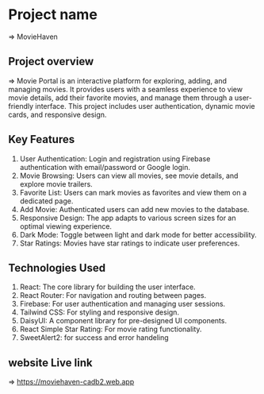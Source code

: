 #  Project name
=> MovieHaven

## Project overview 
=> Movie Portal is an interactive platform for exploring, adding, and managing movies. It provides users with a seamless experience to view movie details, add their favorite movies, and manage them through a user-friendly interface. This project includes user authentication, dynamic movie cards, and responsive design.

## Key Features
1. User Authentication: Login and registration using Firebase authentication with email/password or Google login.
2. Movie Browsing: Users can view all movies, see movie details, and explore movie trailers.
3. Favorite List: Users can mark movies as favorites and view them on a dedicated page.
4. Add Movie: Authenticated users can add new movies to the database.
5. Responsive Design: The app adapts to various screen sizes for an optimal viewing experience.
6. Dark Mode: Toggle between light and dark mode for better accessibility.
7. Star Ratings: Movies have star ratings to indicate user preferences.

## Technologies Used
1. React: The core library for building the user interface.
2. React Router: For navigation and routing between pages.
3. Firebase: For user authentication and managing user sessions.
4. Tailwind CSS: For styling and responsive design.
5. DaisyUI: A component library for pre-designed UI components.
6. React Simple Star Rating: For movie rating functionality.
7. SweetAlert2: for success and error handeling

## website Live link
=> https://moviehaven-cadb2.web.app

